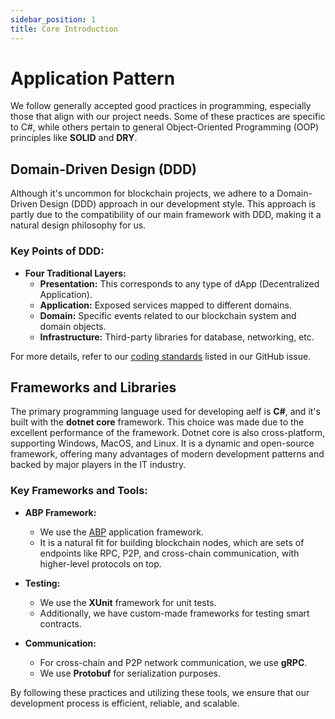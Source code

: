 ```yaml
---
sidebar_position: 1
title: Core Introduction
---
```


# Application Pattern

We follow generally accepted good practices in programming, especially those that align with our project needs. Some of these practices are specific to C#, while others pertain to general Object-Oriented Programming (OOP) principles like **SOLID** and **DRY**.

## Domain-Driven Design (DDD)

Although it's uncommon for blockchain projects, we adhere to a Domain-Driven Design (DDD) approach in our development style. This approach is partly due to the compatibility of our main framework with DDD, making it a natural design philosophy for us.

### Key Points of DDD:

- **Four Traditional Layers:**
  - **Presentation:** This corresponds to any type of dApp (Decentralized Application).
  - **Application:** Exposed services mapped to different domains.
  - **Domain:** Specific events related to our blockchain system and domain objects.
  - **Infrastructure:** Third-party libraries for database, networking, etc.

For more details, refer to our [coding standards](https://github.com/AElfProject/AElf/issues/1040) listed in our GitHub issue.

## Frameworks and Libraries

The primary programming language used for developing aelf is **C#**, and it's built with the **dotnet core** framework. This choice was made due to the excellent performance of the framework. Dotnet core is also cross-platform, supporting Windows, MacOS, and Linux. It is a dynamic and open-source framework, offering many advantages of modern development patterns and backed by major players in the IT industry.

### Key Frameworks and Tools:

- **ABP Framework:**

  - We use the [ABP](https://abp.io/documents/abp/latest/Index) application framework.
  - It is a natural fit for building blockchain nodes, which are sets of endpoints like RPC, P2P, and cross-chain communication, with higher-level protocols on top.

- **Testing:**

  - We use the **XUnit** framework for unit tests.
  - Additionally, we have custom-made frameworks for testing smart contracts.

- **Communication:**
  - For cross-chain and P2P network communication, we use **gRPC**.
  - We use **Protobuf** for serialization purposes.

By following these practices and utilizing these tools, we ensure that our development process is efficient, reliable, and scalable.

